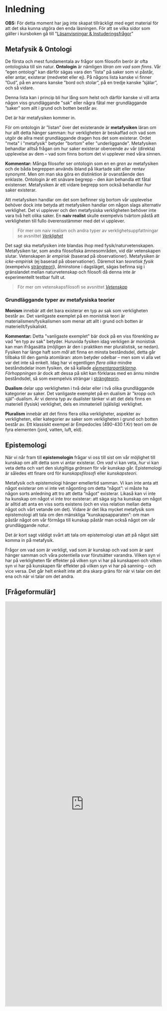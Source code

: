 # Inledning
<!--Här beskriver jag vad kapitlet ska handla om, detta är en note -->

<!--ELLER: Kanske döpa om denna del till Metafysik & Epistemologi?  -->


**OBS:** För detta moment har jag inte skapat tillräckligt med eget material för att det ska kunna utgöra den enda läsningen. För att se vilka sidor som gäller i kursboken gå till "[Läsanvisningar & Instuderingsfrågor](instuderingsfragor_verklighet_kunskap.md)"

## Metafysik & Ontologi

De första och mest fundamentala av frågor som filosofin berör är ofta ontologiska till sin natur. **Ontologin** är nämligen *läran om vad som finns*. Vår ”egen ontologi” kan därför sägas vara den ”lista” på saker som vi påstår, eller antar, existerar (medvetet eller ej). På någons lista kanske vi finner ”Gud”, på en annans kanske ”bord och stolar”, på en tredje kanske ”själar”, och så vidare. 

Denna lista kan i princip bli hur lång som helst och därför kanske vi vill anta någon viss grundläggande "sak" eller några fåtal mer grundläggande ”saker” som allt i grund och botten består av. 

Det är här metafysiken kommer in. 

För om ontologin är ”listan” över det existerande är **metafysiken** läran om hur allt detta hänger samman: hur verkligheten är beskaffad och vad som utgör de allra mest grundläggande dragen hos det som existerar. Ordet "meta" i "metafysik" betyder "bortom" eller "underliggande". Metafysiken behandlar alltså frågan om hur saker existerar oberoende av vår (direkta) upplevelse av dem – vad som finns bortom det vi upplever med våra sinnen.

**Kommentar:** Många filosofer ser ontologin som en en _gren_ av metafysiken och de båda begreppen används ibland på likartade sätt eller rentav synonymt. Men om man ska göra en distinktion är ovanstående den enklaste. Ontologin är ett snävare begrepp – den _kan_ behandla ett fåtal existenser. Metafysiken är ett vidare begrepp som också behandlar _hur_ saker existerar. 

Att metafysiken handlar om det som befinner sig bortom vår upplevelse behöver dock inte betyda att metafysiken handlar om någon slags alternativ verklighet. Det vi upplever och den metafysiska verkligheten behöver inte vara två helt olika saker. En **naiv realist** skulle exempelvis tvärtom påstå att verkligheten till fullo överensstämmer med det vi upplever. 

> För mer om naiv realism och andra typer av verklighetsuppfattningar se avsnittet *[Verklighet](3_2_verkligheten.md)*

Det sagt ska metafysiken inte blandas ihop med fysik/naturvetenskapen. Metafysiken tar, som andra filosofiska ämnesområden, vid där vetenskapen slutar. Vetenskapen är _empirisk_ (baserad på observationer). Metafysiken är _icke-empirisk_ (ej baserad på observationer). Däremot kan _teoretisk fysik_ (exempelvis [strängteori](https://sv.wikipedia.org/wiki/Strängteori)), åtminstone i dagsläget, sägas befinna sig i gränslandet mellan naturvetenskap och filosofi då denna inte är experimentellt testbar fullt ut. 

> För mer om vetenskapsfilosofi se avsnittet *[Vetenskap](3_4_vetenskapen.md)*

<!--Få in någon kritik av metafysiken här? Kanske borde jag helt sluta med ontologi-delen?-->

<!--Tog bort detta: **Kommentar:** Ett exempel på hur det i praktiken är svårt att prata om ontologi utan att tala om metafysik är frågor så som Guds (eventuella) existens och vår (eventuella) fria vilja. Dessa frågor handlar förvisso om enskilda existenser, men de påverkar likväl vår bild av verkligheten på ett sådant fundamentalt sätt att de ändå blir metafysiska. -->


<!--%% Hur sakerna (ontologin) hänger samman -->

### Grundläggande typer av metafysiska teorier

**Monism** innebär att det bara existerar en typ av sak som verkligheten består av. Det vanligaste exemplet på en monistisk teori är materialismen/fysikalismen som menar att allt i grund och botten är materiellt/fysikaliskt.

**Kommentar:** Detta "vanligaste exemplet" bär dock på en viss förenkling av vad "en typ av sak" betyder. Huruvida fysiken idag verkligen är monistisk kan man ifrågasätta (möjligen är den i praktiken mer pluralistisk, se nedan). Fysiken har länge haft som _mål_ att finna en minsta beståndsdel, detta går tillbaka till den gamla atomläran: atom betyder odelbar – men som vi alla vet var det inte så enkelt. Idag har vi egentligen _flera olika_ mindre beståndsdelar inom fysiken, de så kallade [_elementarpartiklarna_](https://sv.wikipedia.org/wiki/Elementarpartikel). _Förhoppningen_ är dock att dessa på sikt kan förklaras med en ännu mindre beståndsdel, så som exempelvis strängar i [strängteorin](https://sv.wikipedia.org/wiki/Strängteori).  

<!--Det enklaste exemplet här är atomläran, frågan är som sagt om nya fysiken är pluralistisk, se nedan -->

**Dualism** delar upp verkligheten i två delar eller i två olika grundläggande kategorier av saker. Det vanligaste exemplet på en dualism är "kropp och själ"-dualism. Är vi denna typ av dualister tänker vi att det dels finns en materiell (fysisk) verklighet, dels en immateriell (själslig) verklighet. 

**Pluralism** innebär att det finns flera olika verkligheter, aspekter av verkligheten, eller kategorier av saker som verkligheten i grund och botten består av. Ett klassiskt exempel är Empedocles (490-430 f.Kr) teori om de fyra elementen (jord, vatten, luft, eld).

<!--Ha med detta? _Möjligen_ skulle man kunna kalla modern fysik för pluralistisk, men den är det i ett sådant fall för att den ännu inte bygger på något fullständig teori (strängteori är ett försök till att lösa denna problematik). -->


## Epistemologi
När vi når fram till **epistemologin** frågar vi oss till sist om  vår möjlighet till kunskap om allt detta som vi antar existerar. Om *vad* vi kan veta, *hur* vi kan veta detta och vart den slutgiltiga *gränsen* för vår kunskap går. Epistemologi är således ett finare ord för *kunskapsfilosofi* eller *kunskapsteori*. 

Metafysik och epistemologi hänger emellertid samman. Vi kan inte anta att något existerar om vi inte vet någonting om detta ”något”: vi måste ha någon sorts anledning att tro att detta ”något” existerar. Likaså kan vi inte ha kunskap om något vi inte tror existerar: att säga sig ha kunskap om något är alltid att anta en viss sorts existens (och en viss relation mellan detta något och vårt vetande om det). Vidare är det lika mycket metafysik som epistemologi att tala om den mänskliga ”kunskapsapparaten”: om man påstår något om vår förmåga till kunskap påstår man också något om vår grundläggande *natur*. 

Det är kort sagt väldigt svårt att tala om epistemologi utan att på något sätt komma in på metafysik. 

Frågor om vad som är verkligt, vad som är kunskap och vad som är sant hänger samman och våra potentiella svar förutsätter varandra. Vilken syn vi har på verkligheten får effekter på vilken syn vi har på kunskapen och vilken syn vi har på kunskapen får effekter på vilken syn vi har på sanning – och vice versa. Det går helt enkelt inte att dra skarp gräns för när vi talar om det ena och när vi talar om det andra. 

<!--För enkelhetens skull måste det dock ske någon slags uppdelning när man ska tala om saker. Denna uppdelning är dock aldrig särskilt given. Det sätt på vilket vi delar upp dessa frågor bör man därför förhålla sig vaksam till.  -->

<!--För att se den ”större bilden” har ni den ”stora kartan” till hjälp. -->

## [Frågeformulär]

<iframe src="https://docs.google.com/forms/d/1UpE41WgyDEOnkkoPT28WYlCiFn8Ssd6Q0X2LphI4DIU/viewform?embedded=true" width="100%" height="1300" frameborder="0" marginheight="0" marginwidth="0">Läser in...</iframe>

